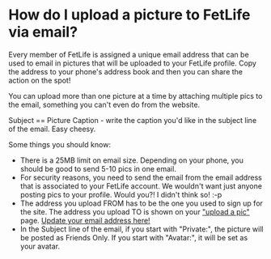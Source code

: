 # How do I upload a picture to FetLife via email?

Every member of FetLife is assigned a unique email address that can be used to email in pictures that will be uploaded to your FetLife profile. Copy the address to your phone's address book and then you can share the action on the spot!

You can upload more than one picture at a time by attaching multiple pics to the email, something you can't even do from the website.

Subject == Picture Caption - write the caption you'd like in the subject line of the email. Easy cheesy.

Some things you should know:

- There is a 25MB limit on email size. Depending on your phone, you should be good to send 5-10 pics in one email.
- For security reasons, you need to send the email from the email address that is associated to your FetLife account. We wouldn't want just anyone posting pics to your profile. Would you?! I didn't think so! :-p
- The address you upload FROM has to be the one you used to sign up for the site. The address you upload TO is shown on your ["upload a pic"](https://fetlife.com/pictures/new) page. [Update your email address here!](https://fetlife.com/settings/account/email)
- In the Subject line of the email, if you start with "Private:", the picture will be posted as Friends Only. If you start with "Avatar:", it will be set as your avatar.
